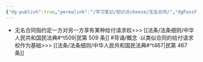 ```yaml
---
{"dg-publish":true,"permalink":"/学习笔记/知识点cheese/无名合同/","dgPassFrontmatter":true,"created":"2024-07-13T20:38:10.904+08:00","updated":"2024-09-30T11:34:43.552+08:00"}
---
```


- 无名合同指约定一方对另一方享有某种给付请求权>>> [[法条/法条细则/中华人民共和国民法典#^t509\|民第 509 条]] #背诵/概念 
·以类似合同的给付请求权作为基础>>> [[法条/法条细则/中华人民共和国民法典#^t467\|民第 467 条]]